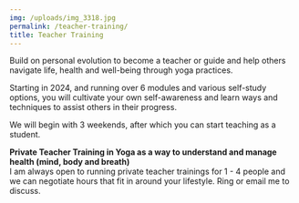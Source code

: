 ```yaml
---
img: /uploads/img_3318.jpg
permalink: /teacher-training/
title: Teacher Training
---
```

B﻿uild on personal evolution to become a teacher or guide and help others navigate life, health and well-being through yoga practices.

S﻿tarting in 2024, and running over 6 modules and various self-study options, you will cultivate your own self-awareness and learn ways and techniques to assist others in their progress.

W﻿e will begin with 3 weekends, after which you can start teaching as a student. 

**Private Teacher Training in Yoga as a way to understand and manage health (mind, body and breath)**\
I am always open to running private teacher trainings for 1 - 4 people and we can negotiate hours that fit in around your lifestyle. Ring or email me to discuss.